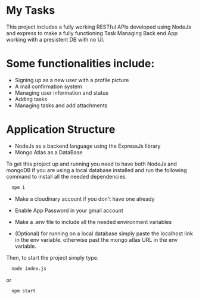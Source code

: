 
# My Tasks

This project includes a fully working RESTful APIs developed using NodeJs and express to make a fully functioning Task Managing Back end App working with a presistent DB with no UI.

# Some functionalities include:
- Signing up as a new user with a profile picture
- A mail confirmation system
- Managing user information and status
- Adding tasks
- Managing tasks and add attachments

# Application Structure
- NodeJs as a backend language using the ExpressJs library
- Mongo Atlas as a DataBase

To get this project up and running you need to have both NodeJs and mongoDB if you are using a local database installed and run the following command to install all the needed dependencies.

```bash
  npm i
```

* Make a cloudinary account if you don't have one already

* Enable App Password in your gmail account

* Make a .env file to include all the needed environment variables

* (Optional) for running on a local database simply paste the localhost link in the env variable. otherwise past the mongo atlas URL in the env variable.

Then, to start the project simply type.

```bash
  node index.js
```

or
```bash
  npm start
```
